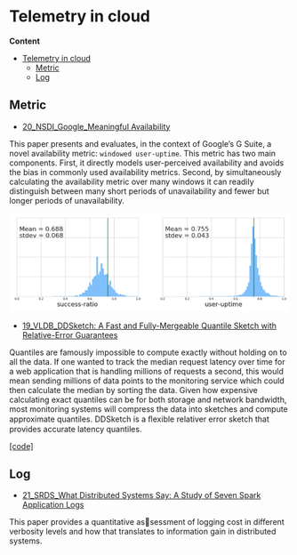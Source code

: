 # Telemetry in cloud

**Content**
- [Telemetry in cloud](#telemetry-in-cloud)
  - [Metric](#metric)
  - [Log](#log)

## Metric

- [20_NSDI_Google_Meaningful Availability](https://www.usenix.org/system/files/nsdi20spring_hauer_prepub.pdf)

This paper presents and evaluates, in the context of Google’s G Suite, a novel availability metric: `windowed user-uptime`. This metric has two main components. First, it directly models user-perceived availability and avoids the bias in commonly used availability metrics. Second, by simultaneously calculating the availability metric over many windows it can readily distinguish between many short periods of unavailability and fewer but longer periods of unavailability.

![user uptime](./figure/user-uptime.jpg)

- [19_VLDB_DDSketch: A Fast and Fully-Mergeable Quantile Sketch with Relative-Error Guarantees](http://www.vldb.org/pvldb/vol12/p2195-masson.pdf) 

Quantiles are famously impossible to compute exactly without holding on to all the data. If one wanted to track the median request latency over time for a web application that is handling millions of requests a second, this would mean sending millions of data points to the monitoring service which could then calculate the median by sorting the data. Given how expensive calculating exact quantiles can be for both storage and network bandwidth, most monitoring systems will compress the data into sketches and compute approximate quantiles. DDSketch is a ﬂexible relativer error sketch that provides accurate latency quantiles.

[[code]](https://github.com/DataDog/sketches-py)


## Log

- [21_SRDS_What Distributed Systems Say: A Study of Seven Spark Application Logs](https://arxiv.org/pdf/2108.08395.pdf)

This paper provides a quantitative assessment of logging cost in different verbosity levels and how that translates to information gain in distributed systems.